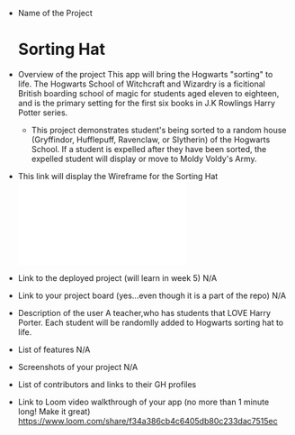 - Name of the Project
  # Sorting Hat

- Overview of the project
    This app will bring the Hogwarts "sorting" to life. The Hogwarts School of Witchcraft and Wizardry is a ficitional British boarding school of magic for students aged eleven to eighteen, and is the primary setting for the first six books in J.K Rowlings Harry Potter series. 
   - This project demonstrates student's being sorted to a random house (Gryffindor, Hufflepuff, Ravenclaw,  or Slytherin) of the Hogwarts School. If a student is expelled after 
    they have been sorted, the expelled student will display or move to Moldy Voldy's Army. 

-  This link will display the Wireframe for the Sorting Hat 
   ![Sorting Hat Wireframe](file:///C:/Users/Owner/Downloads/Sorting%20Hat%20Wirefame%20%20(1).pdf)

- Link to the deployed project (will learn in week 5)
  N/A
- Link to your project board (yes...even though it is a part of the repo)
   N/A 

- Description of the user
  A teacher,who has students that LOVE Harry Porter. Each student will be randomlly added to Hogwarts sorting hat to life.

- List of features
   N/A

- Screenshots of your project
   N/A 

- List of contributors and links to their GH profiles

- Link to Loom video walkthrough of your app (no more than 1 minute long! Make it great)
   https://www.loom.com/share/f34a386cb4c6405db80c233dac7515ec